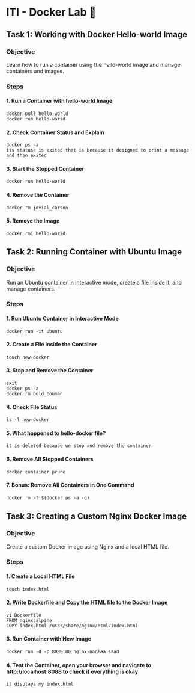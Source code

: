 # ITI - Docker Lab 🐋

## Task 1: Working with Docker Hello-world Image
### Objective
Learn how to run a container using the hello-world image and manage containers and images.

### Steps
#### 1. Run a Container with hello-world Image
```
docker pull hello-world
docker run hello-world
```

#### 2. Check Container Status and Explain
```
docker ps -a
its statuse is exited that is because it designed to print a message and then exited
```
#### 3. Start the Stopped Container
```
docker run hello-world
```
#### 4. Remove the Container
```
docker rm jovial_carson
```
#### 5. Remove the Image
```
docker rmi hello-world
```

## Task 2: Running Container with Ubuntu Image
### Objective
Run an Ubuntu container in interactive mode, create a file inside it, and manage containers.

### Steps
#### 1. Run Ubuntu Container in Interactive Mode
```
docker run -it ubuntu
```
#### 2. Create a File inside the Container
```
touch new-docker
```
#### 3. Stop and Remove the Container
```
exit
docker ps -a
docker rm bold_bouman
```
#### 4. Check File Status
```
ls -l new-docker
```
#### 5. What happened to hello-docker file?
```
it is deleted because we stop and remove the container
```
#### 6. Remove All Stopped Containers
```
docker container prune
```
#### 7. Bonus: Remove All Containers in One Command
```
docker rm -f $(docker ps -a -q)
```
## Task 3: Creating a Custom Nginx Docker Image
### Objective
Create a custom Docker image using Nginx and a local HTML file.

### Steps
#### 1. Create a Local HTML File
```
touch index.html
```
#### 2. Write Dockerfile and Copy the HTML file to the Docker Image
```
vi Dockerfile
FROM nginx:alpine
COPY index.html /user/share/nginx/html/index.html
```
#### 3. Run Container with New Image
```
docker run -d -p 8080:80 nginx-naglaa_saad
```

#### 4. Test the Container, open your browser and navigate to http://localhost:8088 to check if everything is okay
```
it displays my index.html
```

